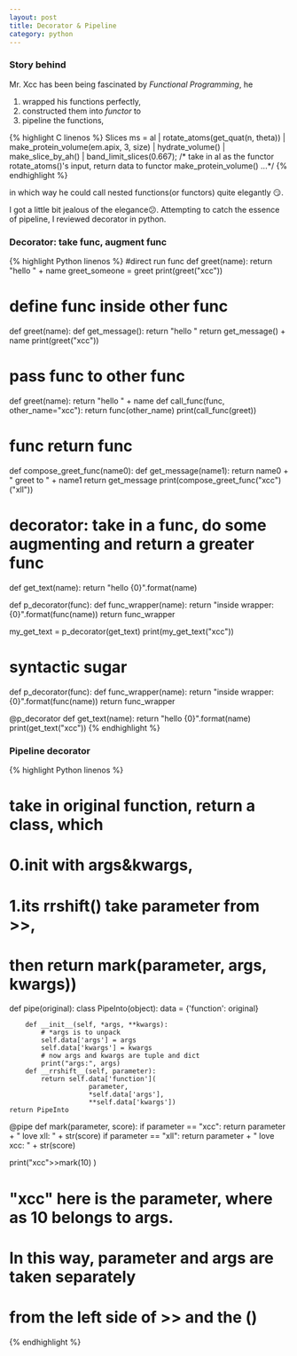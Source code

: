 ```yaml
---
layout: post
title: Decorator & Pipeline
category: python
---
```

### Story behind
Mr. Xcc has been being fascinated by *Functional Programming*, he 
1. wrapped his functions perfectly, 
2. constructed them into *functor*  to 
3. pipeline the functions, 

{% highlight C linenos %}
Slices ms = al | rotate_atoms(get_quat(n, theta)) | make_protein_volume(em.apix, 3, size) | 
hydrate_volume() | make_slice_by_ah() | band_limit_slices(0.667);
/* take in al as the functor rotate_atoms()'s input, 
return data to functor make_protein_volume() ...*/
{% endhighlight %}

in which way he could call nested functions(or functors) quite elegantly :smirk:.

I got a little bit jealous of the elegance:confused:. Attempting to catch the essence of pipeline, I reviewed decorator in python.
### Decorator: take func, augment func
{% highlight Python linenos %}
#direct run func
def greet(name):
    return "hello " + name
greet_someone = greet 
print(greet("xcc"))

# define func inside other func
def greet(name):
    def get_message():
        return "hello "
    return get_message() + name
print(greet("xcc"))


# pass func to other func
def greet(name):
    return "hello " + name
def call_func(func, other_name="xcc"):
    return func(other_name)
print(call_func(greet))

# func return func
def compose_greet_func(name0):
    def get_message(name1):
        return name0 + " greet to " + name1
    return get_message
print(compose_greet_func("xcc")("xll"))

# decorator: take in a func, do some augmenting and return a greater func
def get_text(name):
    return "hello {0}".format(name)

def p_decorator(func):
    def func_wrapper(name):
        return "inside wrapper:{0}".format(func(name))
    return func_wrapper

my_get_text = p_decorator(get_text)
print(my_get_text("xcc"))

# syntactic sugar
def p_decorator(func):
    def func_wrapper(name):
        return "inside wrapper:{0}".format(func(name))
    return func_wrapper

@p_decorator
def get_text(name):
    return "hello {0}".format(name)
print(get_text("xcc"))
{% endhighlight %}

### Pipeline decorator


{% highlight Python linenos %}
# take in original function, return a class, which
# 0.init with args&kwargs, 
# 1.its __rrshift__() take parameter from >>, 
# then return mark(parameter, args, kwargs)) 
def pipe(original):
    class PipeInto(object):
        data = {'function': original}

        def __init__(self, *args, **kwargs):
            # *args is to unpack
            self.data['args'] = args
            self.data['kwargs'] = kwargs
            # now args and kwargs are tuple and dict
            print("args:", args)
        def __rrshift__(self, parameter):
            return self.data['function'](
                        parameter, 
                        *self.data['args'], 
                        **self.data['kwargs'])
    return PipeInto

@pipe
def mark(parameter, score):
    if parameter == "xcc":
        return parameter + " love xll: " + str(score)
    if parameter == "xll":
        return parameter + " love xcc: " + str(score)

print("xcc">>mark(10) )
# "xcc" here is the parameter, where as 10 belongs to args.
# In this way, parameter and args are taken separately 
# from the left side of >> and the ()
{% endhighlight %}




